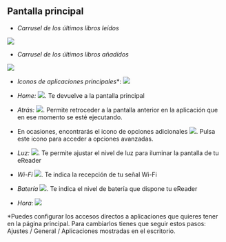 ## Pantalla principal

- *Carrusel de los últimos libros leídos*

![](http://static.energysistem.com/images/manuals/42091/5499ad09ad922.jpg)

- *Carrusel de los últimos libros añadidos*

![](http://static.energysistem.com/images/manuals/42091/5499ad1396a0b.jpg)

- *Iconos de aplicaciones principales**: ![](http://static.energysistem.com/images/manuals/42535/569cd034301b6.jpg)

- *Home:* ![](http://static.energysistem.com/images/manuals/42535/569cd041a4f72.jpg). Te devuelve a la pantalla principal

- *Atrás:* ![](http://static.energysistem.com/images/manuals/42535/569cd03b1ef8f.jpg). Permite retroceder a la pantalla anterior en la aplicación que en ese momento se esté ejecutando.

- En ocasiones, encontrarás el icono de opciones adicionales ![](http://static.energysistem.com/images/manuals/42535/569d0b104612e.jpg). Pulsa
este icono para acceder a opciones avanzadas.

- *Luz:* ![](http://static.energysistem.com/images/manuals/42535/569cd0472bd65.jpg). Te permite ajustar el nivel de luz para iluminar la pantalla de tu eReader

- *Wi-Fi* ![](http://static.energysistem.com/images/manuals/42535/569cd05f2844c.jpg). Te indica la recepción de tu señal Wi-Fi

- *Batería* ![](http://static.energysistem.com/images/manuals/42091/549940f9ab6fb.jpg). Te indica el nivel de batería que dispone tu eReader

- *Hora:* ![](http://static.energysistem.com/images/manuals/42091/54994195c2d3e.jpg)

*Puedes configurar los accesos directos a aplicaciones que quieres tener en la página principal. Para cambiarlos tienes que seguir estos pasos: Ajustes / General / Aplicaciones mostradas en el escritorio.
